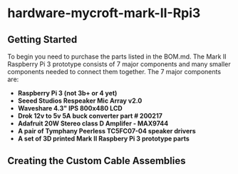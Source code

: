 # hardware-mycroft-mark-II-Rpi3

## Getting Started
To begin you need to purchase the parts listed in the BOM.md. The Mark II Raspberry Pi 3 prototype consists of 7 major components and many smaller components needed to connect them together. The 7 major components are:

* **Raspberry Pi 3 (not 3b+ or 4 yet)**
* **Seeed Studios Respeaker Mic Array v2.0**
* **Waveshare 4.3" IPS 800x480 LCD**
* **Drok 12v to 5v 5A buck converter part # 200217**
* **Adafruit 20W Stereo class D Amplifer - MAX9744**
* **A pair of Tymphany Peerless TC5FC07-04 speaker drivers**
* **A set of 3D printed Mark II Raspbery Pi 3 prototype parts**

## Creating the Custom Cable Assemblies




